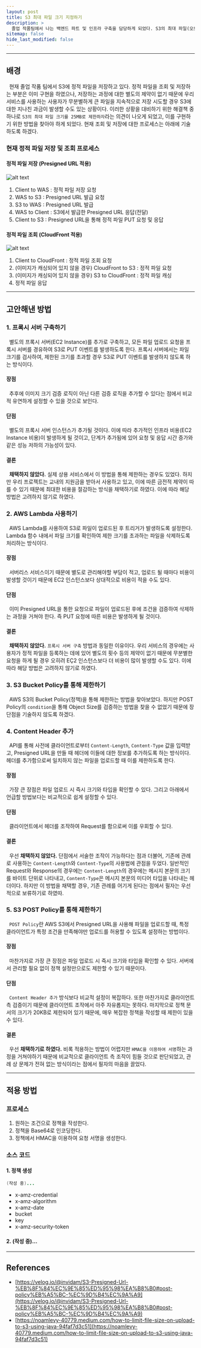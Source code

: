 ```yaml
---
layout: post
title: S3 최대 파일 크기 지정하기
description: >
  졸업 작품팀에서 나는 백엔드 파트 및 인프라 구축을 담당하게 되었다. S3의 최대 파일(오브젝트) 크기를 지정하기 위한 방법을 찾기 위한 트러블 슈팅 과정을 기술하고자 한다.
sitemap: false
hide_last_modified: false
---
```


---

## 배경

&nbsp; 현재 졸업 작품 팀에서 S3에 정적 파일을 저장하고 있다. 정적 파일을 조회 및 저장하는 부분은 이미 구현을 하였으나, 저장하는 과정에 대한 별도의 제약이 없기 때문에 우리 서비스를 사용하는 사용자가 무분별하게 큰 파일을 지속적으로 저장 시도할 경우 S3에 대한 지나친 과금이 발생할 수도 있는 상황이다. 이러한 상황을 대비하기 위한 해결책 중 하나로 `S3의 최대 파일 크기를 25MB로 제한하자`라는 의견이 나오게 되었고, 이를 구현하기 위한 방법을 찾아야 하게 되었다. 현재 조회 및 저장에 대한 프로세스는 아래에 기술하도록 하겠다.

### 현재 정적 파일 저장 및 조회 프로세스

#### 정적 파일 저장 (Presigned URL 적용)

![alt text](../../assets/img/docs/set-s3-max-size/image.png)

1. Client to WAS : 정적 파일 저장 요청
2. WAS to S3 : Presigned URL 발급 요청
3. S3 to WAS : Presigned URL 발급
4. WAS to Client : S3에서 발급한 Presigned URL 응답(전달)
5. Client to S3 : Presigned URL을 통해 정적 파일 PUT 요청 및 응답

#### 정적 파일 조회 (CloudFront 적용)

![alt text](../../assets/img/docs/set-s3-max-size/image2.png)

1. Client to CloudFront : 정적 파일 조회 요청
2. (이미지가 캐싱되어 있지 않을 경우) CloudFront to S3 : 정적 파일 요청
3. (이미지가 캐싱되어 있지 않을 경우) S3 to CloudFront : 정적 파일 캐싱
4. 정적 파일 응답

---

## 고안해낸 방법

### 1. 프록시 서버 구축하기

&nbsp; 별도의 프록시 서버(EC2 Instance)를 추가로 구축하고, 모든 파일 업로드 요청을 프록시 서버를 경유하여 S3로 PUT 이벤트를 발생하도록 한다. 프록시 서버에서는 파일 크기를 검사하여, 제한된 크기를 초과할 경우 S3로 PUT 이벤트를 발생하지 않도록 하는 방식이다.<br>

#### 장점

&nbsp; 추후에 이미지 크기 검증 로직이 아닌 다른 검증 로직을 추가할 수 있다는 점에서 비교적 유연하게 설정할 수 있을 것으로 보인다.

#### 단점

&nbsp; 별도의 프록시 서버 인스턴스가 추가될 것이다. 이에 따라 추가적인 인프라 비용(EC2 Instance 비용)이 발생하게 될 것이고, 단계가 추가됨에 있어 요청 및 응답 시간 증가와 같은 성능 저하의 가능성이 있다.

#### 결론

&nbsp; **채택하지 않았다.** 실제 상용 서비스에서 이 방법을 통해 제한하는 경우도 있었다. 하지만 우리 프로젝트는 교내의 지원금을 받아서 사용하고 있고, 이에 따른 금전적 제약이 따를 수 있기 때문에 최대한 비용을 절감하는 방식을 채택하기로 하였다. 이에 따라 해당 방법은 고려하지 않기로 하였다.

### 2. AWS Lambda 사용하기

&nbsp; AWS Lambda를 사용하여 S3로 파일이 업로드된 후 트리거가 발생하도록 설정한다. Lambda 함수 내에서 파일 크기를 확인하여 제한 크기를 초과하는 파일을 삭제하도록 처리하는 방식이다.

#### 장점

&nbsp; 서버리스 서비스이기 때문에 별도로 관리해야할 부담이 적고, 업로드 될 때마다 비용이 발생할 것이기 때문에 EC2 인스턴스보다 상대적으로 비용이 적을 수도 있다.

#### 단점

&nbsp; 이미 Presigned URL을 통한 요청으로 파일이 업로드된 후에 조건을 검증하여 삭제하는 과정을 거쳐야 한다. 즉 PUT 요청에 따른 비용은 발생하게 될 것이다.

#### 결론

&nbsp; **채택하지 않았다.** `프록시 서버 구축` 방법과 동일한 이유이다. 우리 서비스의 경우에는 사용자가 정적 파일을 등록하는 데에 있어 별도의 횟수 등의 제약이 없기 때문에 무분별한 요청을 하게 될 경우 오히려 EÇ2 인스턴스보다 더 비용이 많이 발생할 수도 있다. 이에 따라 해당 방법은 고려하지 않기로 하였다.

### 3. S3 Bucket Policy를 통해 제한하기

&nbsp; AWS S3의 Bucket Policy(정책)을 통해 제한하는 방법을 찾아보았다. 하지만 POST Policy의 `condition`을 통해 Object Size를 검증하는 방법을 찾을 수 없었기 때문에 장단점을 기술하지 않도록 하겠다.

### 4. Content Header 추가

&nbsp; API를 통해 사전에 클라이언트로부터 `Content-Length`, `Content-Type` 값을 입력받고, Presigned URL을 만들 때 헤더에 이들에 대한 정보를 추가하도록 하는 방식이다. 헤더를 추가함으로써 일치하지 않는 파일을 업로드할 때 이를 제한하도록 한다.

#### 장점

&nbsp; 가장 큰 장점은 파일 업로드 시 즉시 크기와 타입을 확인할 수 있다. 그리고 아래에서 언급할 방법보다는 비교적으로 쉽게 설정할 수 있다.

#### 단점

&nbsp; 클라이언트에서 헤더를 조작하여 Request를 함으로써 이를 우회할 수 있다.

#### 결론

&nbsp; 우선 **채택하지 않았다.** 단점에서 서술한 조작이 가능하다는 점과 더불어, 기존에 관례로 사용하는 `Content-Length`와 `Content-Type`의 사용법에 관점을 두었다. 일반적인 Request와 Response의 경우에는 `Content-Length`의 경우에는 메시지 본문의 크기를 바이트 단위로 나타내고, `Content-Type`은 메시지 본문의 미디어 타입을 나타내는 헤더이다. 하지만 이 방법을 채택할 경우, 기존 관례를 어기게 된다는 점에서 필자는 우선적으로 보류하기로 하였따.

### 5. S3 POST Policy를 통해 제한하기

&nbsp; `POST Policy`란 AWS S3에서 Presigned URL을 사용해 파일을 업로드할 때, 특정 클라이언트가 특정 조건을 만족해야만 업로드를 허용할 수 있도록 설정하는 방법이다.

#### 장점

&nbsp; 마찬가지로 가장 큰 장점은 파일 업로드 시 즉시 크기와 타입을 확인할 수 있다. 서버에서 관리할 필요 없이 정책 설정만으로도 제한할 수 있기 때문이다.

#### 단점

&nbsp; `Content Header 추가` 방식보다 비교적 설정이 복잡하다. 또한 마찬가지로 클라이언트 측 검증이기 때문에 클라이언트 조작에서 아주 자유롭지는 못하다. 마지막으로 정책 문서의 크기가 20KB로 제한되어 있기 때문에, 매우 복잡한 정책을 작성할 때 제한이 있을 수 있다.

#### 결론

&nbsp; 우선 **채택하기로 하였다.** 비록 적용하는 방법이 어렵지만 `HMAC을 이용하여 서명`하는 과정을 거쳐야하기 때문에 비교적으로 클라이언트 측 조작이 힘들 것으로 판단되었고, 관례 상 문제가 전혀 없는 방식이라는 점에서 필자의 마음을 끌었다.

---

## 적용 방법

### 프로세스

1. 원하는 조건으로 정책을 작성한다.
2. 정책을 Base64로 인코딩한다.
3. 정책에서 HMAC을 이용하여 요청 서명을 생성한다.

### 소스 코드

#### 1. 정책 생성

```java
(작성 중)...
```

- x-amz-credential
- x-amz-algorithm
- x-amz-date
- bucket
- key
- x-amz-security-token

#### 2. (작성 중)...

---

## References

- [https://velog.io/@invidam/S3-Presigned-Url-%EB%8F%84%EC%9E%85%ED%95%98%EA%B8%B0#post-policy%EB%A5%BC-%EC%9D%B4%EC%9A%A9](https://velog.io/@invidam/S3-Presigned-Url-%EB%8F%84%EC%9E%85%ED%95%98%EA%B8%B0#post-policy%EB%A5%BC-%EC%9D%B4%EC%9A%A9)
- [https://noamlevy-40779.medium.com/how-to-limit-file-size-on-upload-to-s3-using-java-94faf7d3c51](https://noamlevy-40779.medium.com/how-to-limit-file-size-on-upload-to-s3-using-java-94faf7d3c51)
